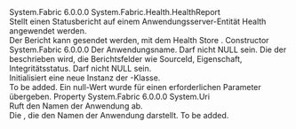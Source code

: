 <Type Name="ApplicationHealthReport" FullName="System.Fabric.Health.ApplicationHealthReport">
  <TypeSignature Language="C#" Value="public class ApplicationHealthReport : System.Fabric.Health.HealthReport" />
  <TypeSignature Language="ILAsm" Value=".class public auto ansi beforefieldinit ApplicationHealthReport extends System.Fabric.Health.HealthReport" />
  <TypeSignature Language="DocId" Value="T:System.Fabric.Health.ApplicationHealthReport" />
  <TypeSignature Language="VB.NET" Value="Public Class ApplicationHealthReport&#xA;Inherits HealthReport" />
  <TypeSignature Language="F#" Value="type ApplicationHealthReport = class&#xA;    inherit HealthReport" />
  <AssemblyInfo>
    <AssemblyName>System.Fabric</AssemblyName>
    <AssemblyVersion>6.0.0.0</AssemblyVersion>
  </AssemblyInfo>
  <Base>
    <BaseTypeName>System.Fabric.Health.HealthReport</BaseTypeName>
  </Base>
  <Interfaces />
  <Docs>
    <summary>
      <para>Stellt einen Statusbericht auf einem Anwendungsserver-Entität Health angewendet werden.</para>
    </summary>
    <remarks>Der Bericht kann gesendet werden, mit dem Health Store <see cref="M:System.Fabric.FabricClient.HealthClient.ReportHealth(System.Fabric.Health.HealthReport)" />.</remarks>
  </Docs>
  <Members>
    <Member MemberName=".ctor">
      <MemberSignature Language="C#" Value="public ApplicationHealthReport (Uri applicationName, System.Fabric.Health.HealthInformation healthInformation);" />
      <MemberSignature Language="ILAsm" Value=".method public hidebysig specialname rtspecialname instance void .ctor(class System.Uri applicationName, class System.Fabric.Health.HealthInformation healthInformation) cil managed" />
      <MemberSignature Language="DocId" Value="M:System.Fabric.Health.ApplicationHealthReport.#ctor(System.Uri,System.Fabric.Health.HealthInformation)" />
      <MemberSignature Language="F#" Value="new System.Fabric.Health.ApplicationHealthReport : Uri * System.Fabric.Health.HealthInformation -&gt; System.Fabric.Health.ApplicationHealthReport" Usage="new System.Fabric.Health.ApplicationHealthReport (applicationName, healthInformation)" />
      <MemberType>Constructor</MemberType>
      <AssemblyInfo>
        <AssemblyName>System.Fabric</AssemblyName>
        <AssemblyVersion>6.0.0.0</AssemblyVersion>
      </AssemblyInfo>
      <Parameters>
        <Parameter Name="applicationName" Type="System.Uri" />
        <Parameter Name="healthInformation" Type="System.Fabric.Health.HealthInformation" />
      </Parameters>
      <Docs>
        <param name="applicationName">
          <para>Der Anwendungsname. Darf nicht NULL sein.</para>
        </param>
        <param name="healthInformation">
          <para>Die <see cref="T:System.Fabric.Health.HealthInformation" /> der beschrieben wird, die Berichtsfelder wie SourceId, Eigenschaft, Integritätsstatus. Darf nicht NULL sein.</para>
        </param>
        <summary>
          <para>Initialisiert eine neue Instanz der <see cref="T:System.Fabric.Health.ApplicationHealthReport" />-Klasse.</para>
        </summary>
        <remarks>To be added.</remarks>
        <exception cref="T:System.ArgumentNullException">
          <para>Ein null-Wert wurde für einen erforderlichen Parameter übergeben.</para>
        </exception>
      </Docs>
    </Member>
    <Member MemberName="ApplicationName">
      <MemberSignature Language="C#" Value="public Uri ApplicationName { get; }" />
      <MemberSignature Language="ILAsm" Value=".property instance class System.Uri ApplicationName" />
      <MemberSignature Language="DocId" Value="P:System.Fabric.Health.ApplicationHealthReport.ApplicationName" />
      <MemberSignature Language="VB.NET" Value="Public ReadOnly Property ApplicationName As Uri" />
      <MemberSignature Language="F#" Value="member this.ApplicationName : Uri" Usage="System.Fabric.Health.ApplicationHealthReport.ApplicationName" />
      <MemberType>Property</MemberType>
      <AssemblyInfo>
        <AssemblyName>System.Fabric</AssemblyName>
        <AssemblyVersion>6.0.0.0</AssemblyVersion>
      </AssemblyInfo>
      <ReturnValue>
        <ReturnType>System.Uri</ReturnType>
      </ReturnValue>
      <Docs>
        <summary>
          <para>Ruft den Namen der Anwendung ab.</para>
        </summary>
        <value>
          <para>Die <see cref="T:System.Uri" /> , die den Namen der Anwendung darstellt.</para>
        </value>
        <remarks>To be added.</remarks>
      </Docs>
    </Member>
  </Members>
</Type>
